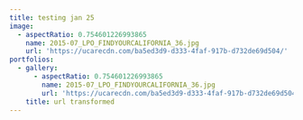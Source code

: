 ```yaml
---
title: testing jan 25
image:
  - aspectRatio: 0.754601226993865
    name: 2015-07_LPO_FINDYOURCALIFORNIA_36.jpg
    url: 'https://ucarecdn.com/ba5ed3d9-d333-4faf-917b-d732de69d504/'
portfolios:
  - gallery:
      - aspectRatio: 0.754601226993865
        name: 2015-07_LPO_FINDYOURCALIFORNIA_36.jpg
        url: 'https://ucarecdn.com/ba5ed3d9-d333-4faf-917b-d732de69d504/'
    title: url transformed
---
```


